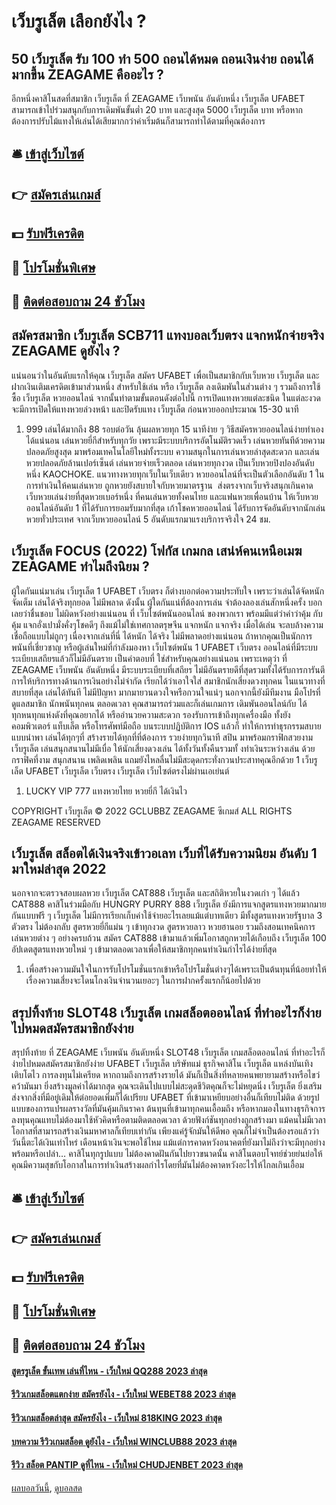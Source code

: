 # เว็บรูเล็ต เลือกยังไง ?
## 50 เว็บรูเล็ต รับ 100 ทํา 500 ถอนได้หมด ถอนเงินง่าย ถอนได้มากขึ้น ZEAGAME คืออะไร ?
อีกหนึ่งคาสิโนสดที่สมาชิก เว็บรูเล็ต ที่ ZEAGAME เว็บพนัน อันดับหนึ่ง เว็บรูเล็ต UFABET สามารถเข้าไปร่วมสนุกกับการเดิมพันขั้นต่ำ 20 บาท และสูงสุด 5000 เว็บรูเล็ต บาท หรือหากต้องการปรับไม้แทงให้เล่นได้เสียมากกว่าค่าเริ่มต้นก็สามารถทำได้ตามที่คุณต้องการ

## 🛎 [เข้าสู่เว็บไซต์](https://bit.ly/3SdLNi2)
## 👉 [สมัครเล่นเกมส์](https://bit.ly/3SdLNi2)
## 💵 [รับฟรีเครดิต](https://bit.ly/3dyRKHj)
## 👑 [โปรโมชั่นพิเศษ](https://bit.ly/3dyRKHj)
## 📱 [ติดต่อสอบถาม 24 ชัวโมง](https://bit.ly/3dyRKHj)

## สมัครสมาชิก เว็บรูเล็ต SCB711 แทงบอลเว็บตรง แจกหนักจ่ายจริง ZEAGAME ดูยังไง ?
แน่นอนว่าในอันดับแรกให้คุณ เว็บรูเล็ต สมัคร UFABET เพื่อเป็นสมาชิกกับเว็บหวย เว็บรูเล็ต และฝากเงินเติมเครดิตเข้ามาส่วนหนึ่ง สำหรับใช้เล่น หรือ เว็บรูเล็ต ลงเดิมพันในส่วนต่าง ๆ รวมถึงการใช้ซื้อ เว็บรูเล็ต หวยออนไลน์ จากนั้นทำตามขั้นตอนดังต่อไปนี้
การเปิดแทงหวยแต่ละชนิด ในแต่ละงวดจะมีการเปิดให้แทงหวยล่วงหน้า และปิดรับแทง เว็บรูเล็ต ก่อนหวยออกประมาณ 15-30 นาที
1. 999 เล่นได้มากถึง 88 รอบต่อวัน ลุ้นผลหวยทุก 15 นาทีง่าย ๆ วิธีสมัครหวยออนไลน์ง่ายทำเองได้แน่นอน เล่นหวยยี่กีสำหรับทุกวัย เพราะมีระบบบริการอัตโนมัติรวดเร็ว เล่นหวยทันทีด้วยความปลอดภัยสูงสุด มาพร้อมเทคโนโลยีใหม่ทั้งระบบ ความสนุกในการเล่นหวยล่าสุดสะดวก และเล่นหวยปลอดภัยล้านเปอร์เซ็นต์ เล่นหวยจ่ายเร็วตลอด เล่นหวยทุกงวด เป็นเว็บหวยปิงปองอันดับหนึ่ง KAOCHOKE. แนวทางหวยทุกเว็บในเว็บเดียว หวยออนไลน์ที่จะเป็นตัวเลือกอันดับ 1 ในการทำเงินให้คนเล่นหวย ถูกหวยยังสบายใจกับหวยมาตรฐาน  ส่งตรงจากเว็บจริงสนุกเกินคาด เว็บหวยเล่นง่ายที่สุดหวยเบอร์หนึ่ง ที่คนเล่นหวยทั้งคนไทย และแฟนหวยเพื่อนบ้าน ให้เว็บหวยออนไลน์อันดับ 1 ที่ได้รับการยอมรับมากที่สุด เก้าโชคหวยออนไลน์ ได้รับการจัดอันดับจากนักเล่นหวยทั่วประเทศ จากเว็บหวยออนไลน์ 5 อันดับแรกมาแรงบริการจริงใจ 24 ชม.

## เว็บรูเล็ต FOCUS (2022) โฟกัส เกมกล เสน่ห์คนเหนือเมฆ ZEAGAME ทำไมถึงนิยม ?
ผู้ใดกันแน่มาเล่น เว็บรูเล็ต 1 UFABET เว็บตรง ก็ต่างบอกต่อความประทับใจ เพราะว่าเล่นได้จัดหนัก จัดเต็ม เล่นได้จริงทุกยอด ไม่มีพลาด ดังนั้น ผู้ใดกันแน่ที่ต้องการเล่น จำต้องลองเล่นสักหนึ่งครั้ง บอกเลยว่าชื่นชอบ ไม่ผิดหวังอย่างแน่นอน ที่ เว็บไซต์พนันออนไลน์ ของพวกเรา พร้อมมีแต่ว่าคำว่าคุ้ม กับคุ้ม แจกอั่งเปามั่งคั่งๆโชคดีๆ ถึงแม้ไม่ใช่เทศกาลตรุษจีน แจกหนัก แจกจริง เมื่อได้เล่น จะลบล้างความเชื่อถือแบบไม่ถูกๆ เนื่องจากเล่นที่นี่ ได้หนัก ได้จริง ไม่มีพลาดอย่างแน่นอน
ถ้าหากคุณเป็นนักการพนันที่เชี่ยวชาญ หรือผู้เล่นใหม่ที่กำลังมองหา เว็บไซต์พนัน 1 UFABET เว็บตรง ออนไลน์ที่มีระบบระเบียบเสถียรแล้วก็ไม่มีอันตราย เป็นคำตอบที่ ใช่สำหรับคุณอย่างแน่นอน เพราะเหตุว่า ที่ ZEAGAME เว็บพนัน อันดับหนึ่ง มีระบบระเบียบที่เสถียร ไม่มีอันตรายดีที่สุดรวมทั้งได้รับการการันตีการให้บริการทางด้านการเงินอย่างไม่จำกัด เรียกได้ว่าเอาใจใส่ สมาชิกนักเสี่ยงดวงทุกคน ในแนวทางที่สบายที่สุด เล่นได้ทันที ไม่มีปัญหา มากมายวนดวงใจหรือกวนใจแน่ๆ นอกจากนี้ยังมีทีมงาน มือโปรที่ดูแลสมาชิก นักพนันทุกคน ตลอดเวลา
คุณสามารถร่วมและก็เล่นเกมการ เดิมพันออนไลน์กับ ได้ทุกหนทุกแห่งดังที่คุณอยากได้ หรืออำนวยความสะดวก รองรับการเข้าถึงทุกเครื่องมือ ทั้งยังคอมพิวเตอร์ แท็บเล็ต หรือโทรศัพท์มือถือ บนระบบปฏิบัติการ IOS แล้วก็ ทำให้การทำธุรกรรมสบาย แบบนำพา เล่นได้ทุกๆที่ สร้างรายได้ทุกที่ที่ต้องการ รวยง่ายทุกวินาที สปิน มาพร้อมกราฟิกสวยงาม เว็บรูเล็ต เล่นสนุกสนานไม่มีเบื่อ ให้นักเสี่ยงดวงเล่น ได้ทั้งวันทั้งคืนรวมทั้ งทำเงินระหว่างเล่น ด้วยกราฟิคที่งาม สนุกสนาน เพลิดเพลิน แถมยังไหลลื่นไม่มีสะดุดกระทั่งกวนประสาทคุณอีกด้วย 1 เว็บรูเล็ต UFABET เว็บรูเล็ต เว็บตรง เว็บรูเล็ต เว็บไซต์ตรงไม่ผ่านเอเย่นต์
1. LUCKY VIP 777 แทงหวยไทย หวยยี่กี ได้เงินไว

COPYRIGHT เว็บรูเล็ต © 2022 GCLUBBZ ZEAGAME ซีเกมส์ ALL RIGHTS ZEAGAME RESERVED

## เว็บรูเล็ต สล็อตได้เงินจริงเข้าวอเลท เว็บที่ได้รับความนิยม อันดับ 1 มาใหม่ล่าสุด 2022
นอกจากจะตรวจสอบผลหวย เว็บรูเล็ต CAT888 เว็บรูเล็ต และสถิติหวยในงวดเก่า ๆ ได้แล้ว CAT888 คาสิโนร่วมมือกับ HUNGRY PURRY 888 เว็บรูเล็ต ยังมีการแจกสูตรแทงหวยมากมายกันแบบฟรี ๆ เว็บรูเล็ต ไม่มีการเรียกเก็บค่าใช้จ่ายอะไรเลยแม้แต่บาทเดียว มีทั้งสูตรแทงหวยรัฐบาล 3 ตัวตรง ไม่ต้องกลับ สูตรหวยยี่กีแม่น ๆ เข้าทุกงวด สูตรหวยลาว หวยฮานอย รวมถึงสอนเทคนิคการเล่นหวยต่าง ๆ อย่างครบถ้วน สมัคร CAT888 เข้ามาแล้วเพิ่มโอกาสถูกหวยได้เกือบถึง เว็บรูเล็ต 100 อัปเดตสูตรแทงหวยใหม่ ๆ เข้ามาตลอดเวลาเพื่อให้สมาชิกทุกคนทำเงินกำไรได้ง่ายที่สุด
1. เพื่อสร้างความมันใจในการรับโปรโมชั่นแรกเข้าหรือโปรโมชั่นต่างๆได้เพราะเป็นต้นทุนที่น้อยทำให้เรื่องความเสี่ยงจะโดนโกงเงินจำนวนเยอะๆ ในการฝากครั้งแรกก็น้อยไปด้วย

## สรุปทิ้งท้าย SLOT48 เว็บรูเล็ต เกมสล็อตออนไลน์ ที่ทำอะไรก็ง่ายไปหมดสมัครสมาชิกยังง่าย
สรุปทิ้งท้าย ที่ ZEAGAME เว็บพนัน อันดับหนึ่ง SLOT48 เว็บรูเล็ต เกมสล็อตออนไลน์ ที่ทำอะไรก็ง่ายไปหมดสมัครสมาชิกยังง่าย UFABET เว็บรูเล็ต บริษัทแม่ ธุรกิจคาสิโน เว็บรูเล็ต แหล่งบันเทิงเติบโตไว การลงทุนไม่เครียด หากถามถึงการสร้างรายได้ มันก็เป็นสิ่งที่หลายคนพยายามสร้างหรือไขว่คว้ามันมา ยิ่งสร้างมูลค่าได้มากสุด คุณจะเดินไปแบบไม่สะดุดชีวิตคุณก็จะไม่หยุดนิ่ง เว็บรูเล็ต ยิ่งเสริมส่งจากสิ่งที่มีอยู่เดิมให้ต่อยอดเพิ่มก็ได้เปรียบ UFABET ที่เข้ามาเหยียบอย่างอื่นก็เทียบไม่ติด ด้วยรูปแบบของการแปรผลรางวัลที่มันคุ้มเกินราคา ต้นทุนที่เข้ามาทุกคนเอื้อมถึง หรือหากมองในทางธุรกิจการลงทุนคุณแทบไม่ต้องมาใช้หัวคิดหรือตามติดตลอดเวลา ด้วยฟังก์ชันทุกอย่างถูกสร้างมา แม้คนไม่มีเวลาโอกาสที่สามารถสร้างเงินมหาศาลก็เทียบเท่ากัน เพียงแค่รู้จักมันให้ดีพอ คุณก็ไม่จำเป็นต้องรอแล้วว่า วันนี้ตะได้เงินเท่าไหร่ เดือนหน้าเงินจะพอใช้ไหม แม้แต่การคาดหวังอนาคตที่ยังมาไม่ถึงว่าจะมีทุกอย่างพร้อมหรือเปล่า… คาสิโนทุกรูปแบบ ไม่ต้องคาดฝันกันไปยาวขนาดนั้น คาสิโนตอบโจทย์ช่วยย่นย่อให้คุณมีความสุขกับโอกาสในการทำเงินสร้างผลกำไรโดยที่มันไม่ต้องคาดหวังอะไรให้ไกลเกินเอื้อม

## 🛎 [เข้าสู่เว็บไซต์](https://bit.ly/3SdLNi2)
## 👉 [สมัครเล่นเกมส์](https://bit.ly/3SdLNi2)
## 💵 [รับฟรีเครดิต](https://bit.ly/3dyRKHj)
## 👑 [โปรโมชั่นพิเศษ](https://bit.ly/3dyRKHj)
## 📱 [ติดต่อสอบถาม 24 ชัวโมง](https://bit.ly/3dyRKHj)

#### [สูตรรูเล็ต ขั้นเทพ เล่นที่ไหน - เว็บใหม่ QQ288 2023 ล่าสุด](https://atom.io/themes/สูตรรูเล็ต%20ขั้นเทพ%20เล่นที่ไหน%20-%20เว็บใหม่%20qq288%202023%20ล่าสุด)
#### [รีวิวเกมสล็อตแตกง่าย สมัครยังไง - เว็บใหม่ WEBET88 2023 ล่าสุด](https://atom.io/themes/รีวิวเกมสล็อตแตกง่าย%20สมัครยังไง%20-%20เว็บใหม่%20webet88%202023%20ล่าสุด)
#### [รีวิวเกมสล็อตล่าสุด สมัครยังไง - เว็บใหม่ 818KING 2023 ล่าสุด](https://atom.io/themes/รีวิวเกมสล็อตล่าสุด%20สมัครยังไง%20-%20เว็บใหม่%20818king%202023%20ล่าสุด)
#### [บทความ รีวิวเกมสล็อต ดูยังไง - เว็บใหม่ WINCLUB88 2023 ล่าสุด](https://atom.io/themes/บทความ%20รีวิวเกมสล็อต%20ดูยังไง%20-%20เว็บใหม่%20winclub88%202023%20ล่าสุด)
#### [รีวิว สล็อต PANTIP ดูที่ไหน - เว็บใหม่ CHUDJENBET 2023 ล่าสุด](https://atom.io/themes/รีวิว%20สล็อต%20pantip%20ดูที่ไหน%20-%20เว็บใหม่%20chudjenbet%202023%20ล่าสุด)

[ผลบอลวันนี้](https://siamsport.tv "ผลบอลวันนี้"), [ดูบอลสด](https://siamsport.tv/ดูบอลสด "ดูบอลสด")